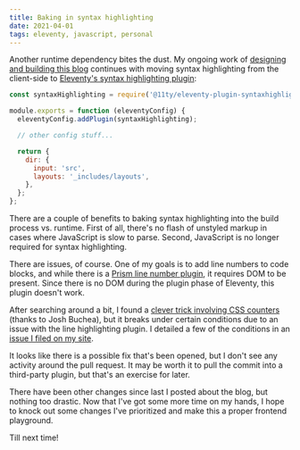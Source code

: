 ```yaml
---
title: Baking in syntax highlighting
date: 2021-04-01
tags: eleventy, javascript, personal
---
```


Another runtime dependency bites the dust. My ongoing work of [designing and building this blog](https://www.falldowngoboone.com/blog/how-im-redesigning-my-blog/) continues with moving syntax highlighting from the client-side to [Eleventy's syntax highlighting plugin](https://www.11ty.dev/docs/plugins/syntaxhighlight/):

```js
const syntaxHighlighting = require('@11ty/eleventy-plugin-syntaxhighlight');

module.exports = function (eleventyConfig) {
  eleventyConfig.addPlugin(syntaxHighlighting);

  // other config stuff...

  return {
    dir: {
      input: 'src',
      layouts: '_includes/layouts',
    },
  };
};
```

There are a couple of benefits to baking syntax highlighting into the build process vs. runtime. First of all, there's no flash of unstyled markup in cases where JavaScript is slow to parse. Second, JavaScript is no longer required for syntax highlighting.

There are issues, of course. One of my goals is to add line numbers to code blocks, and while there is a [Prism line number plugin](https://prismjs.com/plugins/line-numbers/), it requires DOM to be present. Since there is no DOM during the plugin phase of Eleventy, this plugin doesn't work.

After searching around a bit, I found a [clever trick involving CSS counters](https://github.com/11ty/eleventy-plugin-syntaxhighlight/issues/10) (thanks to Josh Buchea), but it breaks under certain conditions due to an issue with the line highlighting plugin. I detailed a few of the conditions in an [issue I filed on my site](https://github.com/falldowngoboone/falldowngoboone-com/issues/116).

It looks like there is a possible fix that's been opened, but I don't see any activity around the pull request. It may be worth it to pull the commit into a third-party plugin, but that's an exercise for later.

There have been other changes since last I posted about the blog, but nothing too drastic. Now that I've got some more time on my hands, I hope to knock out some changes I've prioritized and make this a proper frontend playground.

Till next time!